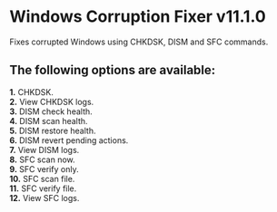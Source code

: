 # Windows Corruption Fixer v11.1.0
Fixes corrupted Windows using CHKDSK, DISM and SFC commands.

## The following options are available:
**1.** CHKDSK.  
**2.** View CHKDSK logs.  
**3.** DISM check health.  
**4.** DISM scan health.  
**5.** DISM restore health.  
**6.** DISM revert pending actions.  
**7.** View DISM logs.  
**8.** SFC scan now.  
**9.** SFC verify only.  
**10.** SFC scan file.  
**11.** SFC verify file.  
**12.** View SFC logs.
